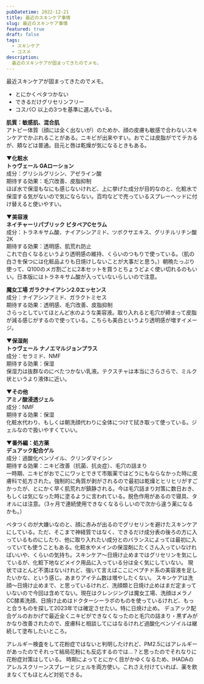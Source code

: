 ```yaml
---
pubDatetime: 2022-12-21
title: 最近のスキンケア事情
slug: 最近のスキンケア事情
featured: true
draft: false
tags:
  - スキンケア
  - コスメ
description:
  最近のスキンケアが固まってきたのでメモ。
---
```


最近スキンケアが固まってきたのでメモ。
- とにかくベタつかない
- できるだけグリセリンフリー
- コスパ○ 
以上の3つを基準に選んでいる。

**肌質：敏感肌、混合肌**  
アトピー体質（顔には全く出ないが）のためか、顔の皮膚も敏感で合わないスキンケアでかぶれることがある。ニキビが出来やすい。おでこは皮脂がでてテカるが、頬などは普通。目元と唇は乾燥が気になるときもある。

**▼化粧水**  
**トゥヴェール GAローション**  
成分：グリシルグリシン、アゼライン酸  
期待する効果：毛穴改善、皮脂抑制  
ほぼ水で保湿もなにも感じないけれど、上に挙げた成分が目的なのと、化粧水で保湿する気がないので気にならない。百均などで売っているスプレーヘッドに付け替えると使いやすい。

**▼美容液**  
**ネイチャーリパブリック ビタペアCセラム**  
成分：トラネキサム酸、ナイアシンアミド、ツボクサエキス、グリチルリチン酸2K  
期待する効果：透明感、肌荒れ防止  
これで白くなるというより透明感の維持、くらいのつもりで使っている。（肌の白さを保つには化粧品よりも日焼けしないことが大事だと思う。）朝晩たっぷり使って、Q100のメガ割ごとに2本セットを買うとちょうどよく使い切れるのもいい。日本版にはトラネキサム酸が入っていないらしいので注意。

**魔女工場 ガラクナイアシン2.0エッセンス**  
成分：ナイアシンアミド、ガラクトミセス  
期待する効果：透明感、毛穴改善、皮脂抑制  
さらっとしていてほとんど水のような美容液。取り入れると毛穴が締まって皮脂が減る感じがするので使っている。こちらも美白というより透明感が増すイメージ。 

**▼保湿剤**  
**トゥヴェール ナノエマルジョンプラス**  
成分：セラミド、NMF  
期待する効果：保湿  
保湿力は抜群なのにべたつかない乳液。テクスチャは本当にさらさらで、ミルク状というより液体に近い。

**▼その他**  
**アミノ酸浸透ジェル**  
成分：NMF  
期待する効果：保湿  
化粧水代わり、もしくは朝洗顔代わりに全体につけて拭き取って使っている。ジェルなので扱いやすくていい。

**▼番外編：処方薬**  
**デュアック配合ゲル**  
成分：過酸化ベンゾイル、クリンダマイシン  
期待する効果：ニキビ改善（抗菌、抗炎症）、毛穴の詰まり  
一時期、ニキビがおでこにワッとできて市販薬ではどうにもならなかった時に皮膚科で処方された。強制的に角質が剥がされるので最初は乾燥とヒリヒリがすごかったが、とにかく早く肌荒れが鎮静される。今は毛穴詰まり対策に数日おき、もしくは気になった時に塗るように言われている。脱色作用があるので寝具、タオルには注意。（3ヶ月で連続使用できなくなるらしいので次から違う薬になるかも。）

ベタつくのが大嫌いなのと、顔に赤みが出るのでグリセリンを避けたスキンケアにしている。ただ、そこまで神経質ではなく、できるだけ成分表の後ろの方に入っているものにしたり、他に取り入れたい成分とのバランスによっては最初に入っていても使うこともある。化粧水やメインの保湿剤にたくさん入っていなければいいや、くらいの気持ち。スキンケア〜日焼け止めまではグリセリンを気にしているが、化粧下地などメイク用品に入っている分は全く気にしていない。
現状でほとんど不満はないけれど、強いて言えばここにペプチド系の美容液を足したいかな、という感じ。あまりアイテム数は増やしたくない。
スキンケアは洗顔〜日焼け止めまで、と思っているけれど、洗顔類と日焼け止めはまだ定まっていないので今回は含めてない。現在はクレンジングは魔女工場、洗顔はメラノCC酵素洗顔、日焼け止めはドクターシーラボのものを使っているけれど、もっと合うものを探して2023年では確定させたい。特に日焼け止め。
デュアック配合ゲルのおかげで最近全くニキビができなくなったのと毛穴の詰まり・黒ずみがかなり改善されたので、皮膚科と相談してにはなるけれど過酸化ベンゾイルは継続して塗布したいところ。

アレルギー検査をして花粉症ではないと判明したけれど、PM2.5にはアレルギーがあったのでそれって結局花粉にも反応するのでは…？と思ったのでそれなりに花粉症対策はしている。
時期によってとにかく目がかゆくなるため、IHADAのアレルスクリーンスプレーとジェルを両方使い。これさえ付けていれば、薬を飲まなくてもほとんど対処できる。
